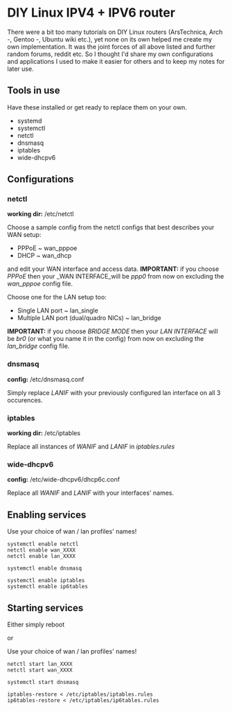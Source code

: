# DIY Linux IPV4 + IPV6 router

There were a bit too many tutorials on DIY Linux routers (ArsTechnica, Arch -, Gentoo -, Ubuntu wiki etc.), yet none on its own helped me create my own implementation. It was the joint forces of all above listed and further random forums, reddit etc.
So I thought I'd share my own configurations and applications I used to make it easier for others and to keep my notes for later use.


## Tools in use

Have these installed or get ready to replace them on your own.

* systemd
* systemctl
* netctl
* dnsmasq
* iptables
* wide-dhcpv6


## Configurations

### netctl

**working dir:** /etc/netctl

Choose a sample config from the netctl configs that best describes your WAN setup:

* PPPoE ~ wan_pppoe
* DHCP ~ wan_dhcp

and edit your WAN interface and access data.
**IMPORTANT:**  if you choose _PPPoE_ then your _WAN INTERFACE_will be _ppp0_ from now on excluding the _wan_pppoe_ config file.


Choose one for the LAN setup too:

* Single LAN port ~ lan_single
* Multiple LAN port (dual/quadro NICs) ~ lan_bridge

**IMPORTANT:**  if you choose _BRIDGE MODE_ then your _LAN INTERFACE_ will be _br0_  (or what you name it in the config) from now on excluding the _lan_bridge_ config file.


### dnsmasq

**config:** /etc/dnsmasq.conf

Simply replace _LANIF_ with your previously configured lan interface on all 3 occurences.


### iptables

**working dir:** /etc/iptables

Replace all instances of _WANIF_ and _LANIF_ in _iptables.rules_


### wide-dhcpv6

**config:** /etc/wide-dhcpv6/dhcp6c.conf

Replace all _WANIF_ and _LANIF_ with your interfaces' names.




## Enabling services 

Use your choice of wan / lan profiles' names!

```
systemctl enable netctl
netctl enable wan_XXXX
netctl enable lan_XXXX

systemctl enable dnsmasq

systemctl enable iptables
systemctl enable ip6tables
```

## Starting services

Either simply reboot 

or 

Use your choice of wan / lan profiles' names!

```
netctl start lan_XXXX
netctl start wan_XXXX

systemctl start dnsmasq

iptables-restore < /etc/iptables/iptables.rules
ip6tables-restore < /etc/iptables/ip6tables.rules
```




